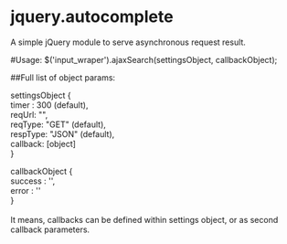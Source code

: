 # jquery.autocomplete

A simple jQuery module to serve asynchronous request result.

#Usage:
$('input_wraper').ajaxSearch(settingsObject, callbackObject);

##Full list of object params:

settingsObject { <br/>
	timer : 300 (default), <br/> 
	reqUrl: "", <br/>
	reqType: "GET" (default), <br/>
	respType: "JSON" (default), <br/>
	callback: [object] <br/>
} <br/>

callbackObject { <br/>
	success : '', <br/>
	error : '' <br/>
} <br/>
<br/>
It means, callbacks can be defined within settings object, or as second callback parameters.